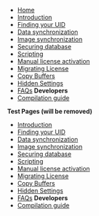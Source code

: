<!-- TODO: Change this later -->

- [Home](/)
- [Introduction](introduction)
- [Finding your UID](uid)
- [Data synchronization](sync)
- [Image synchronization](sync-image)
- [Securing database](protect)
- [Scripting](scripting)
- [Manual license activation](activation)
- [Migrating License](migrating)
- [Copy Buffers](buffers)
- [Hidden Settings](hidden)
- [FAQs](faqs)
  **Developers**
- [Compilation guide](compile)

**Test Pages (will be removed)**

- [Introduction](test-pages/introduction-page.md)
- [Finding your UID](test-pages/finding-uid.md)
- [Data synchronization](test-pages/page2.md)
- [Image synchronization](test-pages/image-dodo.md)
- [Securing database](test-pages/page3.md)
- [Scripting](test-pages/scripting.md)
- [Manual license activation](test-pages/page4.md)
- [Migrating License](test-pages/page5.md)
- [Copy Buffers](test-pages/copy-buffers.md)
- [Hidden Settings](test-pages/hidden-settings.md)
- [FAQs](test-pages/common-question.md)
  **Developers**
- [Compilation guide](test-pages/compile-guide.md)
